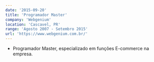 ```yaml
---
date: '2015-09-20'
title: 'Programador Master'
company: 'Webgenium'
location: 'Cascavel, PR'
range: 'Agosto 2007 - Setembro 2015'
url: 'https://www.webgenium.com.br/'
---
```


- Programador Master, especializado em funções E-commerce na empresa.
